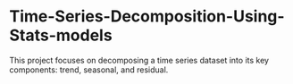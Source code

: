 # Time-Series-Decomposition-Using-Stats-models
This project focuses on decomposing a time series dataset into its key components: trend, seasonal, and residual.
